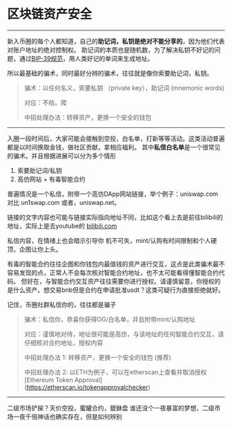 # 区块链资产安全

-----
新入币圈的每个人都知道，自己的**助记词，私钥是绝对不能分享的**，因为他们代表对账户地址的绝对控制权。
助记词的本质也是随机数，为了解决私钥不好记的问题，通过[BIP-39规范](https://github.com/bitcoin/bips/blob/master/bip-0039.mediawiki)，用人类好记的单词来生成地址。

所以最基础的骗术，同时最好分辨的骗术，往往就是像你索要助记词，私钥。
> 骗术：以任何名义，索要私钥 （private key），助记词 (mnemonic words)
> 
> 对应：不给。爬
> 
> 中招处理办法：转移资产，更换一个安全的钱包
-----
入圈一段时间后，大家可能会接触到空投，白名单，打新等等活动。这类活动普遍都是以时间换取金钱，做社区贡献，拿相应福利。
其中**私信白名单**是一个很常见的骗术。并且根据进展可以分为多个情形

1. 索要助记词/私钥
2. 高仿网站 + 有毒智能合约

普遍情况是一个私信，附带一个高仿DApp网站链接，举个例子：uniswap.com 对比 un1swap.com 或者，uniswap.net。

链接的文字内容也可能与链接实际指向地址不同，比如这个看上去是前往bilibili的地址，实际上是去youtube的 [bilibili.com](youtube.com)

私信内容，在情绪上也会暗示引导你 机不可失，mint/认购有时间限制和个人硬顶，企图让你上头。

有毒的智能合约往往企图和你钱包内最值钱的资产进行交互，这点是此类骗术最不容易发现的点，正常人不会每次核对智能合约地址，也不太可能看得懂智能合约代码。
但好在，与智能合约交互资产往往需要你进行授权。请谨慎留意，你授权的是什么资产。想交易bnb但是合约在申请批准usdt？这类可疑行为直接拒绝就好。

记住，币圈社群私信你的，往往都是骗子

> 骗术：私信你，恭喜你获得OG/白名单，并且附带mint/认购地址
> 
> 对应：谨慎地对待，地址很可能是高仿，与该地址的任何智能合约交互，请仔细核对合约地址，授权内容
> 
> 中招处理办法 1: 转移资产，更换一个安全的钱包 (推荐)
> 
> 中招处理办法 2: 以ETH为例子，可以在etherscan上查看并取消授权 [Ethereum Token Approval] (https://etherscan.io/tokenapprovalchecker)

-----
二级市场铲屎？天价空投，蜜罐合约，貔貅盘
谁还没个一夜暴富的梦想，二级市场一夜千倍神话也确实存在，但是如何辨别

